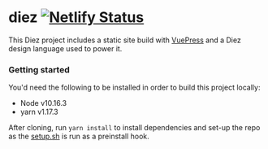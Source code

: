 # diez [![Netlify Status](https://api.netlify.com/api/v1/badges/0ebf7674-c75d-4aec-94bb-42bd44b6fbea/deploy-status)](https://app.netlify.com/sites/clever-tereshkova-8d5354/deploys)

This Diez project includes a static site build with [VuePress](https://vuepress.vuejs.org) and a Diez design language used to power it.

### Getting started

You'd need the following to be installed in order to build this project locally:

- Node v10.16.3
- yarn v1.17.3

After cloning, run `yarn install` to install dependencies and set-up the repo as the [setup.sh](./scripts/setup.sh) is run as a preinstall hook.
